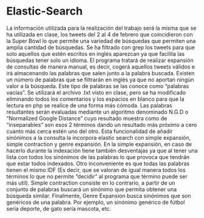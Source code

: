# Elastic-Search
La información utilizada para la realización del trabajo será la misma que se ha utilizada en clase, los tweets del 2 al 4 de febrero que coincidieron con la Super Bowl lo que permite una variedad de búsquedas que permiten una amplia cantidad de búsquedas.
Se ha filtrado con grep los tweets para que solo aquellos que estén escritos en inglés aparezcan ya que facilita las búsquedas tener solo un idioma.
El programa tratará de realizar expansión de consultas de manera manual, es decir, cogerá aquellos tweets válidos e irá almacenando las palabras que salen junto a la palabra buscada.
Existen un número de palabras que se filtrarán en inglés ya que no aportan ningún valor a la búsqueda. Este tipo de palabras se las conoce como “palabras vacías”. Se utilizará el archivo .txt visto en clase, pero se ha modificado eliminando todos los comentarios y los espacios en blanco para que la lectura en php se realice de una forma más cómoda.
Las palabras resultantes serán evaluadas mediante un algoritmo denominado N.G.D o “Normalized Google Distance” cuyo resultado muestra como de “inseparables” son esos 2 términos dando un resultado más próximo a cero cuanto más cerca estén uno del otro.
Esta funcionalidad de añadir sinónimos a la consulta la incorpora elastic search con simple expansión, simple contraction y genre expansión. En la simple expansión, en caso de hacerlo durante la indexación tiene también desventajas ya que al tener una lista con todos los sinónimos de las palabras lo que provoca que tendrán que estar todos indexados. Otro inconveniente es que todas las palabras tienen el mismo IDF (Es decir, que se valoran de igual manera todos los términos lo que no permite “decidir” al programa que término puede ser más util). Simple contraction consiste en lo contrario, a partir de un conjunto de palabras buscará un sinónimo que permita obtener una búsqueda similar. Finalmente, Genre Expansion busca sinónimos que son genéricos de una
palabra. Por ejemplo, un sinónimo genérico de fútbol sería deporte, de gato sería mascota, etc.
